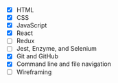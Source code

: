 - [x] HTML
- [x] CSS
- [x] JavaScript
- [x] React
- [ ] Redux
- [ ] Jest, Enzyme, and Selenium
- [x] Git and GitHub
- [x] Command line and file navigation
- [ ] Wireframing